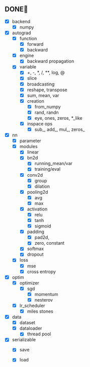 
## DONE🔨

- [x] backend
    - [x] numpy
- [x] autograd
    - [x] function
        - [x] forward
        - [x] backward
    - [x] engine
        - [x] backward propagation
    - [x] variable
        - [x] +, -, *, /, **, log, @
        - [x] slice
        - [x] broadcasting
        - [x] reshape, transpose
        - [x] sum, mean, var
        - [x] creation
            - [x] from_numpy
            - [x] rand, randn
            - [x] eye, ones, zeros, *_like
        - [x] inspace ops
            - [x] sub_, add_, mul_, zeros_
- [x] nn
    - [x] parameter
    - [x] modules
        - [x] linear
        - [x] bn2d
            - [x] running_mean/var
            - [x] training/eval
        - [x] conv2d
            - [x] group
            - [x] dilation
        - [x] pooling2d
            - [x] avg
            - [x] max
        - [x] activation
            - [x] relu
            - [x] tanh
            - [x] sigmoid
        - [x] padding
            - [x] pad2d, 
            - [x] zero, constant
        - [x] softmax
        - [x] dropout
    - [x] loss
        - [x] mse
        - [x] cross entropy
- [x] optim
    - [x] optimizer
        - [x] sgd
            - [x] momentum
            - [x] nesterov
    - [x] lr_scheduler
        - [x] miles stones
- [x] data
    - [x] dataset
    - [x] dataloader
        - [x] thread pool
- [x] serializable
    - [x] save
    - [x] load

